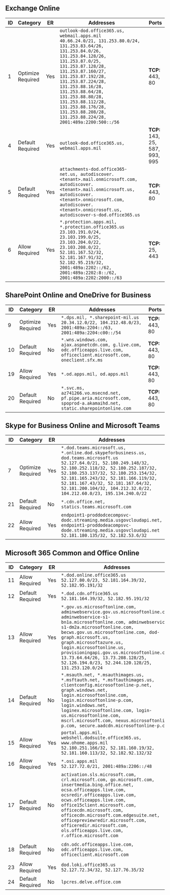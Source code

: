 <!--THIS FILE IS AUTOMATICALLY GENERATED. MANUAL CHANGES WILL BE OVERWRITTEN.-->
<!--Please contact the Office 365 Endpoints team with any questions.-->
<!--USGovDoD endpoints version 2019120400-->
<!--File generated 2019-12-04 17:00:03.8925-->

## Exchange Online

ID | Category | ER | Addresses | Ports
-- | -------------------- | --- | ---------------------------------------------------------------------------------------------------------------------------------------------------------------------------------------------------------------------------------------------------------------------------------------------------------------------------------------------------------------------------------------------- | -------------------------------
1 | Optimize<BR>Required | Yes | `outlook-dod.office365.us, webmail.apps.mil`<BR>`40.66.24.0/21, 131.253.80.0/24, 131.253.83.64/26, 131.253.84.0/26, 131.253.84.128/26, 131.253.87.0/25, 131.253.87.128/28, 131.253.87.160/27, 131.253.87.192/28, 131.253.87.224/28, 131.253.88.16/28, 131.253.88.64/28, 131.253.88.80/28, 131.253.88.112/28, 131.253.88.176/28, 131.253.88.208/28, 131.253.88.224/28, 2001:489a:2200:500::/56` | **TCP:** 443, 80
4 | Default<BR>Required | Yes | `outlook-dod.office365.us, webmail.apps.mil` | **TCP:** 143, 25, 587, 993, 995
5 | Default<BR>Required | Yes | `attachments-dod.office365-net.us, autodiscover.<tenant>.mail.onmicrosoft.com, autodiscover.<tenant>.mail.onmicrosoft.us, autodiscover.<tenant>.onmicrosoft.com, autodiscover.<tenant>.onmicrosoft.us, autodiscover-s-dod.office365.us` | **TCP:** 443, 80
6 | Allow<BR>Required | Yes | `*.protection.apps.mil, *.protection.office365.us`<BR>`23.103.191.0/24, 23.103.199.0/25, 23.103.204.0/22, 23.103.208.0/22, 52.181.167.52/32, 52.181.167.91/32, 52.182.95.219/32, 2001:489a:2202::/62, 2001:489a:2202:8::/62, 2001:489a:2202:2000::/63` | **TCP:** 25, 443

## SharePoint Online and OneDrive for Business

ID | Category | ER | Addresses | Ports
-- | -------------------- | --- | -------------------------------------------------------------------------------------------------------------------------- | ----------------
9 | Optimize<BR>Required | Yes | `*.dps.mil, *.sharepoint-mil.us`<BR>`20.34.12.0/22, 104.212.48.0/23, 2001:489a:2204::/63, 2001:489a:2204:c00::/54` | **TCP:** 443, 80
10 | Default<BR>Required | No | `*.wns.windows.com, ajax.aspnetcdn.com, g.live.com, odc.officeapps.live.com, officeclient.microsoft.com, oneclient.sfx.ms` | **TCP:** 443, 80
19 | Allow<BR>Required | Yes | `*.od.apps.mil, od.apps.mil` | **TCP:** 443, 80
20 | Default<BR>Required | No | `*.svc.ms, az741266.vo.msecnd.net, pf.pipe.aria.microsoft.com, spoprod-a.akamaihd.net, static.sharepointonline.com` | **TCP:** 443, 80

## Skype for Business Online and Microsoft Teams

ID | Category | ER | Addresses | Ports
-- | -------------------- | --- | -------------------------------------------------------------------------------------------------------------------------------------------------------------------------------------------------------------------------------------------------------------------------------------------------------------------------------------------------------- | -----------------------------------------------
7 | Optimize<BR>Required | Yes | `*.dod.teams.microsoft.us, *.online.dod.skypeforbusiness.us, dod.teams.microsoft.us`<BR>`52.127.64.0/21, 52.180.249.148/32, 52.180.252.118/32, 52.180.252.187/32, 52.180.253.137/32, 52.180.253.154/32, 52.181.165.243/32, 52.181.166.119/32, 52.181.167.43/32, 52.181.167.64/32, 52.181.200.104/32, 104.212.32.0/22, 104.212.60.0/23, 195.134.240.0/22` | **TCP:** 443<BR>**UDP:** 3478, 3479, 3480, 3481
21 | Default<BR>Required | No | `*.cdn.office.net, statics.teams.microsoft.com` | **TCP:** 443
22 | Allow<BR>Required | Yes | `endpoint1-proddodcecompsvc-dodc.streaming.media.usgovcloudapi.net, endpoint1-proddodeacompsvc-dode.streaming.media.usgovcloudapi.net`<BR>`52.181.180.135/32, 52.182.53.6/32` | **TCP:** 443

## Microsoft 365 Common and Office Online

ID | Category | ER | Addresses | Ports
-- | ------------------- | --- | ------------------------------------------------------------------------------------------------------------------------------------------------------------------------------------------------------------------------------------------------------------------------------------------------------------------------------------------------------------------------------------------------------------------------- | ----------------
11 | Allow<BR>Required | Yes | `*.dod.online.office365.us`<BR>`52.127.80.0/23, 52.181.164.39/32, 52.182.95.191/32` | **TCP:** 443
12 | Default<BR>Required | Yes | `*.dod.cdn.office365.us`<BR>`52.181.164.39/32, 52.182.95.191/32` | **TCP:** 443
13 | Allow<BR>Required | Yes | `*.gov.us.microsoftonline.com, adminwebservice.gov.us.microsoftonline.com, adminwebservice-s1-bn1a.microsoftonline.com, adminwebservice-s1-dm2a.microsoftonline.com, becws.gov.us.microsoftonline.com, dod-graph.microsoft.us, graph.microsoftazure.us, login.microsoftonline.us, provisioningapi.gov.us.microsoftonline.com`<BR>`13.73.64.64/26, 13.73.208.128/25, 52.126.194.0/23, 52.244.120.128/25, 131.253.120.0/24` | **TCP:** 443
14 | Default<BR>Required | No | `*.msauth.net, *.msauthimages.us, *.msftauth.net, *.msftauthimages.us, clientconfig.microsoftonline-p.net, graph.windows.net, login.microsoftonline.com, login.microsoftonline-p.com, login.windows.net, loginex.microsoftonline.com, login-us.microsoftonline.com, mscrl.microsoft.com, nexus.microsoftonline-p.com, secure.aadcdn.microsoftonline-p.com` | **TCP:** 443
15 | Allow<BR>Required | Yes | `portal.apps.mil, webshell.dodsuite.office365.us, www.ohome.apps.mil`<BR>`52.180.251.166/32, 52.181.160.19/32, 52.181.160.113/32, 52.182.92.132/32` | **TCP:** 443
16 | Allow<BR>Required | Yes | `*.osi.apps.mil`<BR>`52.127.72.0/21, 2001:489a:2206::/48` | **TCP:** 443
17 | Default<BR>Required | No | `activation.sls.microsoft.com, crl.microsoft.com, go.microsoft.com, insertmedia.bing.office.net, ocsa.officeapps.live.com, ocsredir.officeapps.live.com, ocws.officeapps.live.com, office15client.microsoft.com, officecdn.microsoft.com, officecdn.microsoft.com.edgesuite.net, officepreviewredir.microsoft.com, officeredir.microsoft.com, ols.officeapps.live.com, r.office.microsoft.com` | **TCP:** 443, 80
18 | Default<BR>Required | No | `cdn.odc.officeapps.live.com, odc.officeapps.live.com, officeclient.microsoft.com` | **TCP:** 443, 80
23 | Allow<BR>Required | Yes | `dod.loki.office365.us`<BR>`52.127.72.34/32, 52.127.76.35/32` | **TCP:** 443
24 | Default<BR>Required | No | `lpcres.delve.office.com` | **TCP:** 443
